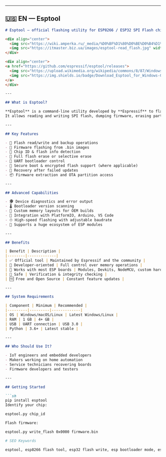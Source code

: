 
---

## 🇺🇸 EN — Esptool
```markdown
# Esptool — official flashing utility for ESP8266 / ESP32 SPI Flash chips

<div align="center">
  <img src="https://wiki.amperka.ru/_media/%D0%BF%D1%80%D0%BE%D0%B4%D1%83%D0%BA%D1%82%D1%8B:esp8266:esptool:esptool_setup.8x.png" width="650" alt="Esptool setup">
  <img src="https://itmaster.biz.ua/images/esptool-read_flash.jpg" width="650" alt="Esptool reading flash">
</div>

<div align="center">
<a href="https://github.com/espressif/esptool/releases">
  <img src="https://upload.wikimedia.org/wikipedia/commons/8/87/Windows_logo_-_2021.svg" width="22" style="vertical-align:middle;margin-right:6px;">
  <img src="https://img.shields.io/badge/Download_Esptool_for_Windows-0078D6?style=for-the-badge&logo=windows&logoColor=white">
</a>
</div>

---

## What is Esptool?

**Esptool** is a command-line utility developed by **Espressif** to flash, inspect and recover **ESP8266/ESP32**-based devices.  
It allows reading and writing SPI flash, dumping firmware, erasing partitions, restoring bricked boards, switching bootloader modes and validating memory layouts. Essential for IoT production, rapid prototyping and debugging complex systems.

---

## Key Features

- 🧠 Flash read/write and backup operations
- 🔄 Firmware flashing from .bin images
- 🧬 Chip ID & flash info detection
- 🧹 Full flash erase or selective erase
- 📡 UART bootloader control
- 🔧 Secure boot & encrypted flash support (where applicable)
- 🧪 Recovery after failed updates
- 📦 Firmware extraction and OTA partition access

---

## Advanced Capabilities

- 🕵️ Device diagnostics and error output
- 🌡 Bootloader version scanning
- 💽 Custom memory layouts for OEM builds
- 🧰 Integration with PlatformIO, Arduino, VS Code
- ⏱ High-speed flashing with adjustable baudrate
- 🧩 Supports a huge ecosystem of ESP modules

---

## Benefits

| Benefit | Description |
|--------|-------------|
| ✅ Official tool | Maintained by Espressif and the community |
| 🎯 Developer-oriented | Full control over memory operations |
| 🧩 Works with most ESP boards | Modules, Devkits, NodeMCU, custom hardware |
| 🔐 Safe | Verification & integrity checking |
| 🆓 Free and Open Source | Constant feature updates |

---

## System Requirements

| Component | Minimum | Recommended |
|---------|---------|-------------|
| OS | Windows/macOS/Linux | Latest Windows/Linux |
| RAM | 1 GB | 4+ GB |
| USB | UART connection | USB 3.0 |
| Python | 3.6+ | Latest stable |

---

## Who Should Use It?

- IoT engineers and embedded developers  
- Makers working on home automation  
- Service technicians recovering boards  
- Firmware developers and testers  

---

## Getting Started

```sh
pip install esptool
Identify your chip:

esptool.py chip_id

Flash firmware:

esptool.py write_flash 0x0000 firmware.bin

# SEO Keywords

esptool, esp8266 flash tool, esp32 flash write, esp bootloader mode, esp recovery, esp dump firmware, uart flashing esp32, esp id read, spi flash programmer esp, esp32 repair tool, open source flashing utility, esp32 python tool, cp210x driver esp, ftdi flash esp, platformio esp flash, esp32 secure boot, embedded firmware flashing, low level esp32 commands, esp32 cli scripts, esp8266 cli utility
